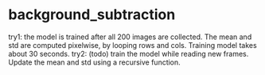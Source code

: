 # background_subtraction

try1: the model is trained after all 200 images are collected. The mean and std are computed pixelwise, by looping rows and cols. Training model takes about 30 seconds. 
try2: (todo) train the model while reading new frames. Update the mean and std using a recursive function.
